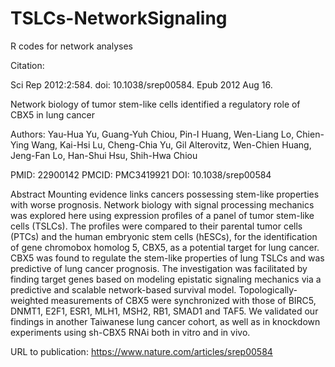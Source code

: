 # TSLCs-NetworkSignaling
R codes for network analyses

Citation: 

Sci Rep  2012:2:584. doi: 10.1038/srep00584. Epub 2012 Aug 16.

Network biology of tumor stem-like cells identified a regulatory role of CBX5 in lung cancer

Authors: Yau-Hua Yu, Guang-Yuh Chiou, Pin-I Huang, Wen-Liang Lo, Chien-Ying Wang, Kai-Hsi Lu, Cheng-Chia Yu, Gil Alterovitz, Wen-Chien Huang, Jeng-Fan Lo, Han-Shui Hsu, Shih-Hwa Chiou

PMID: 22900142 PMCID: PMC3419921 DOI: 10.1038/srep00584

Abstract
Mounting evidence links cancers possessing stem-like properties with worse prognosis. Network biology with signal processing mechanics was explored here using expression profiles of a panel of tumor stem-like cells (TSLCs). The profiles were compared to their parental tumor cells (PTCs) and the human embryonic stem cells (hESCs), for the identification of gene chromobox homolog 5, CBX5, as a potential target for lung cancer. CBX5 was found to regulate the stem-like properties of lung TSLCs and was predictive of lung cancer prognosis. The investigation was facilitated by finding target genes based on modeling epistatic signaling mechanics via a predictive and scalable network-based survival model. Topologically-weighted measurements of CBX5 were synchronized with those of BIRC5, DNMT1, E2F1, ESR1, MLH1, MSH2, RB1, SMAD1 and TAF5. We validated our findings in another Taiwanese lung cancer cohort, as well as in knockdown experiments using sh-CBX5 RNAi both in vitro and in vivo.

URL to publication: https://www.nature.com/articles/srep00584
